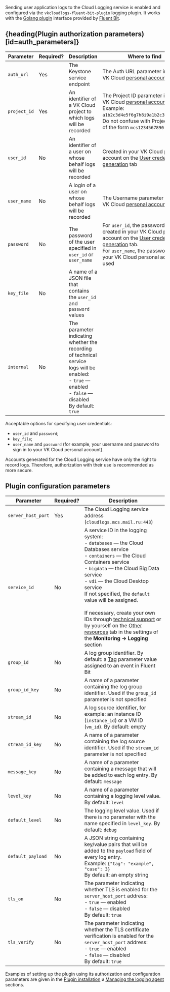 Sending user application logs to the Cloud Logging service is enabled and configured via the `vkcloudlogs-fluent-bit-plugin` logging plugin.
It works with the [Golang plugin](https://docs.fluentbit.io/manual/development/golang-output-plugins) interface provided by [Fluent Bit](https://docs.fluentbit.io/manual).

## {heading(Plugin authorization parameters)[id=auth_parameters]}

| Parameter | Required? | Description | Where to find |
| -------- | ------------- | -------- | --------- |
| `auth_url` | Yes | The Keystone service endpoint | The Auth URL parameter in your VK Cloud [personal account](https://msk.cloud.vk.com/app/en/any/project/keys) |
| `project_id` | Yes | An identifier of a VK Cloud project to which logs will be recorded | The Project ID parameter in your VK Cloud [personal account](https://msk.cloud.vk.com/app/en/any/project/keys).</br>Example: `a1b2c3d4e5f6g7h8i9a1b2c3d4e5f6g7`.</br>Do not confuse with Project Name of the form `mcs1234567890` |
| `user_id` | No | An identifier of a user on whose behalf logs will be recorded | Created in your VK Cloud personal account on the [User credentials generation](https://msk.cloud.vk.com/app/en/services/monitoring/logging/settings) tab |
| `user_name` | No | A login of a user on whose behalf logs will be recorded | The Username parameter in your VK Cloud [personal account](https://msk.cloud.vk.com/app/en/any/project/keys) |
| `password` | No | The password of the user specified in `user_id` or `user_name` | For `user_id`, the password is created in your VK Cloud personal account on the [User credentials generation](https://msk.cloud.vk.com/app/en/services/monitoring/logging/settings) tab.</br> For `user_name`, the password of your VK Cloud personal account is used |
| `key_file` | No | A name of a JSON file that contains the `user_id` and `password` values |  |
| `internal` | No | The parameter indicating whether the recording of technical service logs will be enabled:</br> - `true` — enabled</br> - `false` — disabled</br>By default: `true` |  |

Acceptable options for specifying user credentials:

- `user_id` and `password`;
- `key_file`;
- `user_name` and `password` (for example, your username and password to sign in to your VK Cloud personal account).

<warn>

Accounts generated for the Cloud Logging service have only the right to record logs. Therefore, authorization with their use is recommended as more secure.

</warn>

## Plugin configuration parameters

| Parameter | Required? | Description |
| -------- | ------------- | -------- |
| `server_host_port` | Yes | The Cloud Logging service address (`cloudlogs.mcs.mail.ru:443`) |
| `service_id` | No | A service ID in the logging system:</br> - `databases` — the Cloud Databases service</br> - `containers` — the Cloud Containers service</br> - `bigdata` — the Cloud Big Data service</br> - `vdi` — the Cloud Desktop service</br>If not specified, the `default` value will be assigned.</br></br>If necessary, create your own IDs through [technical support](/en/contacts) or by yourself on the [Other resources](https://msk.cloud.vk.com/app/en/services/monitoring/logging/settings) tab in the settings of the  **Monitoring → Logging** section |
| `group_id` | No | A log group identifier. By default: a [Tag](https://docs.fluentbit.io/manual/concepts/key-concepts#tag) parameter value assigned to an event in Fluent Bit |
| `group_id_key` | No | A name of a parameter containing the log group identifier. Used if the `group_id` parameter is not specified |
| `stream_id` | No | A log source identifier, for example: an instance ID (`instance_id`) or a VM ID (`vm_id`). By default: empty |
| `stream_id_key` | No | A name of a parameter containing the log source identifier. Used if the `stream_id` parameter is not specified |
| `message_key` | No | A name of a parameter containing a message that will be added to each log entry. By default: `message` |
| `level_key` | No | A name of a parameter containing a logging level value. By default: `level` |
| `default_level` | No | The logging level value. Used if there is no parameter with the name specified in `level_key`. By default: `debug` |
| `default_payload` | No | A JSON string containing key/value pairs that will be added to the `payload` field of every log entry.</br>Example: `{"tag": "example", "case": 3}`</br>By default: an empty string |
| `tls_on` | No | The parameter indicating whether TLS is enabled for the `server_host_port` address:</br> - `true` — enabled</br> - `false` — disabled</br>By default: `true` |
| `tls_verify` | No | The parameter indicating whether the TLS certificate verification is enabled for the `server_host_port` address:</br> - `true` — enabled</br> - `false` — disabled</br>By default: `true` |

Examples of setting up the plugin using its authorization and configuration parameters are given in the [Plugin installation](../../service-management/connect-plugin) и [Managing the logging agent](../../service-management/manage-vkcloudlogs-plugin#configure_agent) sections.
